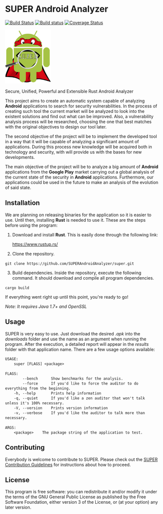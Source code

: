 # SUPER Android Analyzer #

[![Build Status](https://travis-ci.org/SUPERAndroidAnalyzer/super.svg?branch=develop)](https://travis-ci.org/SUPERAndroidAnalyzer/super)
[![Build status](https://ci.appveyor.com/api/projects/status/7xuikqyne4a2jn7e?svg=true)](https://ci.appveyor.com/project/Razican/super)
[![Coverage Status](https://coveralls.io/repos/github/SUPERAndroidAnalyzer/super/badge.svg?branch=develop)](https://coveralls.io/github/SUPERAndroidAnalyzer/super?branch=develop)

<img src="src/super.jpg" alt="SUPER Android Analyzer logo" title="SUPER Android Analyzer" width="150">

Secure, Unified, Powerful and Extensible Rust Android Analyzer

This project aims to create an automatic system capable of analyzing **Android** applications to search for security vulnerabilities. In the process of creating such tool the current market will be analyzed to look into the existent solutions and find out what can be improved. Also, a vulnerability analysis process will be researched, choosing the one that best matches with the original objectives to design our tool later.

The second objective of the project will be to implement the developed tool in a way that it will be capable of analyzing a significant amount of applications. During this process new knowledge will be acquired both in technology and security, with will provide us with the bases for new developments.

The main objective of the project will be to analyze a big amount of **Android** applications from the **Google Play** market carrying out a global analysis of the current state of the security in **Android** applications. Furthermore, our applications could be used in the future to make an analysis of the evolution of said state.

## Installation ##

We are planning on releasing binaries for the application so it is easier to use. Until then, installing **Rust** is needed to use it. These are the steps before using the program:

1. Download and install **Rust**. This is easily done through the following link:

   https://www.rustup.rs/

2. Clone the repository.

  `git clone https://github.com/SUPERAndroidAnalyzer/super.git`

3. Build dependencies. Inside the repository, execute the following command. It should download and compile all program dependencies.

  `cargo build`

If everything went right up until this point, you're ready to go!

*Note: It requires Java 1.7+ and OpenSSL*

## Usage ##

SUPER is very easy to use. Just download the desired *.apk* into the *downloads* folder and use the name as an argument when running the program. After the execution, a detailed report will appear in the *results* folder with that application name. There are a few usage options available:

```
USAGE:
    super [FLAGS] <package>

FLAGS:
        --bench      Show benchmarks for the analysis.
        --force      If you'd like to force the auditor to do everything from the beginning.
    -h, --help       Prints help information
    -q, --quiet      If you'd like a zen auditor that won't talk unless it's 100% necessary.
    -V, --version    Prints version information
    -v, --verbose    If you'd like the auditor to talk more than necessary.

ARGS:
    <package>    The package string of the application to test.
```

## Contributing ##

Everybody is welcome to contribute to SUPER. Please check out the [SUPER Contribution Guidelines](https://github.com/SUPERAndroidAnalyzer/super/blob/develop/contributing.md)
for instructions about how to proceed.

## License ##

This program is free software: you can redistribute it and/or modify it under the terms of the GNU General Public License as published by the Free Software Foundation, either version 3 of the License, or (at your option) any later version.
